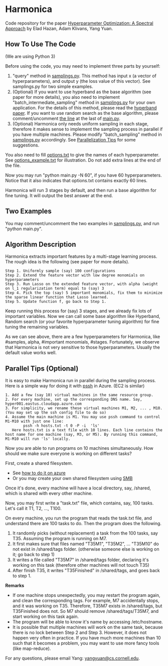 # Harmonica
Code repository for the paper [Hyperparameter Optimization: A Spectral Approach](https://arxiv.org/abs/1706.00764) by Elad Hazan, Adam Klivans, Yang Yuan.

## How To Use The Code

(We are using Python 3)

Before using the code, you may need to implement three parts by yourself:
1. "query" method in [samplings.py](https://github.com/callowbird/Harmonica/blob/master/samplings.py). This method has input x (a vector of hyperparameters), and output y (the loss value of this vector). See samplings.py for two simple examples.
2. (Optional) If you want to use hyperband as the base algorithm (see paper for more details), you also need to implement "batch_intermediate_sampling" method in [samplings.py](https://github.com/callowbird/Harmonica/blob/master/samplings.py) for your own application. For the details of this method, please read the [hyperband paper](https://arxiv.org/abs/1603.06560). If you want to use random search as the base algorithm, please comment/uncomment [the line](https://github.com/callowbird/Harmonica/blob/master/main.py#L101) at the last of [main.py](https://github.com/callowbird/Harmonica/blob/master/main.py).
3. (Optional) Harmonica only needs uniform sampling in each stage, therefore it makes sense to implement the sampling process in parallel if you have multiple machines. Please modify "batch_sampling" method in [samplings.py](https://github.com/callowbird/Harmonica/blob/master/samplings.py) accordingly. See [Parallelization Tips](https://github.com/callowbird/Harmonica#parallel-tips) for some suggestions.

You also need to fill [options.txt](https://github.com/callowbird/Harmonica/blob/master/options.txt) to give the names of each hyperparameter. See [options_example.txt](https://github.com/callowbird/Harmonica/blob/master/options_example.txt) for illustration. Do not add extra lines at the end of the file.

Now you may run "python main.py -N 60", if you have 60 hyperparameters. Notice that it also indicates that options.txt contains exactly 60 lines.

Harmonica will run 3 stages by default, and then run a base algorithm for fine tuning. It will output the best answer at the end.

## Two Examples

You may comment/uncomment the two examples in [samplings.py](https://github.com/callowbird/Harmonica/blob/master/samplings.py), and run "python main.py".

## Algorithm Description

Harmonica extracts important features by a multi-stage learning process. The rough idea is the following (see paper for more details).

    Step 1. Uniformly sample (say) 100 configurations
    Step 2. Extend the feature vector with low degree monomials on hyperparameters
    Step 3. Run Lasso on the extended feature vector, with alpha (weight on l_1 regularization term) equal to (say) 3
    Step 4. Pick the top (say) 5 important monomials, fix them to minimize the sparse linear function that Lasso learned.
    Step 5. Update function f, go back to Step 1.

Keep running this process for (say) 3 stages, and we already fix lots of important variables. Now we can call some base algorithm like Hyperband, Random search (or your favorite hyperparameter tuning algorithm) for fine tuning the remaining variables.

As we can see above, there are a few hyperparameters for Harmonica, like #samples, alpha, #important monomials, #stages. Fortunately, we observe that Harmonica is not very sensitive to those hyperparameters. Usually the default value works well.

## Parallel Tips (Optional)
It is easy to make Harmonica run in parallel during the sampling process. Here is a simple way for doing it with [pssh](https://linux.die.net/man/1/pssh) in Azure. (EC2 is similar)

    1. Add a few (say 10) virtual machines in the same resource group.
    2. For every machine, set up the corresponding DNS name. Say, hyper001.eastus.cloudapp.azure.com
    3. For simplicity, we rename these virtual machines M1, M2, ... , M10. (You may set up the ssh config file to do so)
    4. Assume the main machine is M1. You may use pssh command to control M1-M10 with just one line:
            pssh -h hosts.txt -t 0 -P -i  'ls'
       Here hosts.txt is a text file with 10 lines. Each line contains the host name for one machine (say, M3, or M5). By running this command, M1-M10 will run 'ls' locally.

Now you are able to run programs on 10 machines simultaneously. How should we make sure everyone is working on different tasks?

First, create a shared filesystem.
* See [how to do it on azure](https://docs.microsoft.com/en-us/azure/storage/storage-how-to-use-files-linux)
* Or you may create your own shared filesystem using [SMB](https://help.ubuntu.com/community/How%20to%20Create%20a%20Network%20Share%20Via%20Samba%20Via%20CLI%20%28Command-line%20interface/Linux%20Terminal%29%20-%20Uncomplicated%2C%20Simple%20and%20Brief%20Way%21)

Once it's done, every machine will have a local directory, say, /shared, which is shared with every other machine.

Now, you may first write a "task.txt" file, which contains, say, 100 tasks. Let's call it T1, T2, ..., T100.

On every machine, you run the program that reads the task.txt file, and understand there are 100 tasks to do. Then the program does the following.


1. It randomly picks (without replacement) a task from the 100 tasks, say T35. Assuming the program is running on M7.
1. It first makes sure that files named "T35M1", "T35M2", ... "T35M10" do not exist in /shared/tags folder. (otherwise someone else is working on it; go back to step 1)
1. It writes a file called "T35M7" in /shared/tags folder, declaring it's working on this task (therefore other machines will not touch T35)
1. After finish T35, it writes "T35Finished" in /shared/tags, and goes back to step 1.

**Remarks**
* If one machine stops unexpectedly, you may restart the program again, and clean the corresponding tags. For example, M7 accidentally stops,
and it was working on T35. Therefore, T35M7 exists in /shared/tags, but T35Finished does not. So M7 should remove /shared/tags/T35M7,
and start working on this task again.
* The program will be able to know it's name by accessing /etc/hostname.
* It is possible that multiple machines will work on the same task, because there is no lock between Step 2 and Step 3. However, it does not happen very often in practice. If you have much more machines than 10 such that it becomes a problem, you may want to use more fancy tools (like map-reduce).


For any questions, please email Yang: yangyuan@cs.cornell.edu.